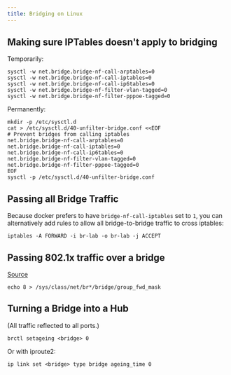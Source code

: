 ```yaml
---
title: Bridging on Linux
---
```


## Making sure IPTables doesn't apply to bridging ##

Temporarily:

```
sysctl -w net.bridge.bridge-nf-call-arptables=0
sysctl -w net.bridge.bridge-nf-call-iptables=0
sysctl -w net.bridge.bridge-nf-call-ip6tables=0
sysctl -w net.bridge.bridge-nf-filter-vlan-tagged=0
sysctl -w net.bridge.bridge-nf-filter-pppoe-tagged=0
```

Permanently:

```
mkdir -p /etc/sysctl.d
cat > /etc/sysctl.d/40-unfilter-bridge.conf <<EOF
# Prevent bridges from calling iptables
net.bridge.bridge-nf-call-arptables=0
net.bridge.bridge-nf-call-iptables=0
net.bridge.bridge-nf-call-ip6tables=0
net.bridge.bridge-nf-filter-vlan-tagged=0
net.bridge.bridge-nf-filter-pppoe-tagged=0
EOF
sysctl -p /etc/sysctl.d/40-unfilter-bridge.conf
```

## Passing all Bridge Traffic ##

Because docker prefers to have `bridge-nf-call-iptables` set to `1`, you can
alternatively add rules to allow all bridge-to-bridge traffic to cross iptables:

```
iptables -A FORWARD -i br-lab -o br-lab -j ACCEPT
```

## Passing 802.1x traffic over a bridge ##

[Source](https://www.gremwell.com/linux_kernel_can_forward_802_1x)

```
echo 8 > /sys/class/net/br*/bridge/group_fwd_mask
```

## Turning a Bridge into a Hub ##

(All traffic reflected to all ports.)

```
brctl setageing <bridge> 0
```

Or with iproute2:

```
ip link set <bridge> type bridge ageing_time 0
```
